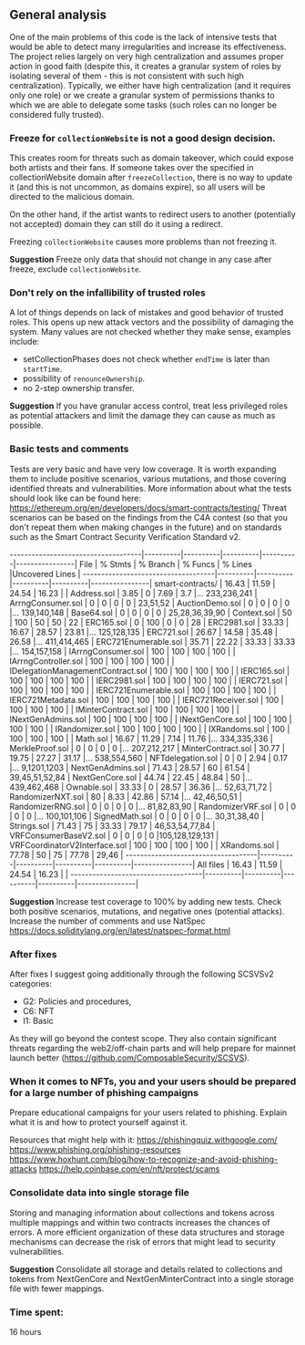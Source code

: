 ## General analysis

One of the main problems of this code is the lack of intensive tests that would be able to detect many irregularities and increase its effectiveness. The project relies largely on very high centralization and assumes proper action in good faith (despite this, it creates a granular system of roles by isolating several of them - this is not consistent with such high centralization). Typically, we either have high centralization (and it requires only one role) or we create a granular system of permissions thanks to which we are able to delegate some tasks (such roles can no longer be considered fully trusted).

### Freeze for `collectionWebsite` is not a good design decision.

This creates room for threats such as domain takeover, which could expose both artists and their fans. If someone takes over the specified in collectionWebsite domain after `freezeCollection`, there is no way to update it (and this is not uncommon, as domains expire), so all users will be directed to the malicious domain.

On the other hand, if the artist wants to redirect users to another (potentially not accepted) domain they can still do it using a redirect.

Freezing `collectionWebsite` causes more problems than not freezing it.

**Suggestion**
Freeze only data that should not change in any case after freeze, exclude `collectionWebsite`.

### Don't rely on the infallibility of trusted roles

A lot of things depends on lack of mistakes and good behavior of trusted roles. This opens up new attack vectors and the possibility of damaging the system. Many values are not checked whether they make sense, examples include:

* setCollectionPhases does not check whether `endTime` is later than `startTime`.
* possibility of `renounceOwnership`.
* no 2-step ownership transfer.

**Suggestion**
If you have granular access control, treat less privileged roles as potential attackers and limit the damage they can cause as much as possible.

### Basic tests and comments

Tests are very basic and have very low coverage. It is worth expanding them to include positive scenarios, various mutations, and those covering identified threats and vulnerabilities. More information about what the tests should look like can be found here: https://ethereum.org/en/developers/docs/smart-contracts/testing/ Threat scenarios can be based on the findings from the C4A contest (so that you don't repeat them when making changes in the future) and on standards such as the Smart Contract Security Verification Standard v2.

------------------------------------|----------|----------|----------|----------|----------------|
File                                |  % Stmts | % Branch |  % Funcs |  % Lines |Uncovered Lines |
------------------------------------|----------|----------|----------|----------|----------------|
 smart-contracts/                   |    16.43 |    11.59 |    24.54 |    16.23 |                |
  Address.sol                       |     3.85 |        0 |     7.69 |      3.7 |... 233,236,241 |
  ArrngConsumer.sol                 |        0 |        0 |        0 |        0 |       23,51,52 |
  AuctionDemo.sol                   |        0 |        0 |        0 |        0 |... 139,140,148 |
  Base64.sol                        |        0 |        0 |        0 |        0 | 25,28,36,39,90 |
  Context.sol                       |       50 |      100 |       50 |       50 |             22 |
  ERC165.sol                        |        0 |      100 |        0 |        0 |             28 |
  ERC2981.sol                       |    33.33 |    16.67 |    28.57 |    23.81 |... 125,128,135 |
  ERC721.sol                        |    26.67 |    14.58 |    35.48 |    26.58 |... 411,414,465 |
  ERC721Enumerable.sol              |    35.71 |    22.22 |    33.33 |    33.33 |... 154,157,158 |
  IArrngConsumer.sol                |      100 |      100 |      100 |      100 |                |
  IArrngController.sol              |      100 |      100 |      100 |      100 |                |
  IDelegationManagementContract.sol |      100 |      100 |      100 |      100 |                |
  IERC165.sol                       |      100 |      100 |      100 |      100 |                |
  IERC2981.sol                      |      100 |      100 |      100 |      100 |                |
  IERC721.sol                       |      100 |      100 |      100 |      100 |                |
  IERC721Enumerable.sol             |      100 |      100 |      100 |      100 |                |
  IERC721Metadata.sol               |      100 |      100 |      100 |      100 |                |
  IERC721Receiver.sol               |      100 |      100 |      100 |      100 |                |
  IMinterContract.sol               |      100 |      100 |      100 |      100 |                |
  INextGenAdmins.sol                |      100 |      100 |      100 |      100 |                |
  INextGenCore.sol                  |      100 |      100 |      100 |      100 |                |
  IRandomizer.sol                   |      100 |      100 |      100 |      100 |                |
  IXRandoms.sol                     |      100 |      100 |      100 |      100 |                |
  Math.sol                          |    16.67 |    11.29 |     7.14 |    11.76 |... 334,335,336 |
  MerkleProof.sol                   |        0 |        0 |        0 |        0 |... 207,212,217 |
  MinterContract.sol                |    30.77 |    19.75 |    27.27 |    31.17 |... 538,554,560 |
  NFTdelegation.sol                 |        0 |        0 |     2.94 |     0.17 |... 9,1201,1203 |
  NextGenAdmins.sol                 |    71.43 |    28.57 |       60 |    61.54 | 39,45,51,52,84 |
  NextGenCore.sol                   |    44.74 |    22.45 |    48.84 |       50 |... 439,462,468 |
  Ownable.sol                       |    33.33 |        0 |    28.57 |    36.36 |... 52,63,71,72 |
  RandomizerNXT.sol                 |       80 |     8.33 |    42.86 |    57.14 |... 42,46,50,51 |
  RandomizerRNG.sol                 |        0 |        0 |        0 |        0 |... 81,82,83,90 |
  RandomizerVRF.sol                 |        0 |        0 |        0 |        0 |... 100,101,106 |
  SignedMath.sol                    |        0 |        0 |        0 |        0 |... 30,31,38,40 |
  Strings.sol                       |    71.43 |       75 |    33.33 |    79.17 | 46,53,54,77,84 |
  VRFConsumerBaseV2.sol             |        0 |        0 |        0 |        0 |105,128,129,131 |
  VRFCoordinatorV2Interface.sol     |      100 |      100 |      100 |      100 |                |
  XRandoms.sol                      |    77.78 |       50 |       75 |    77.78 |          29,46 |
------------------------------------|----------|----------|----------|----------|----------------|
All files                           |    16.43 |    11.59 |    24.54 |    16.23 |                |
------------------------------------|----------|----------|----------|----------|----------------|

**Suggestion**
Increase test coverage to 100% by adding new tests. Check both positive scenarios, mutations, and negative ones (potential attacks). Increase the number of comments and use NatSpec https://docs.soliditylang.org/en/latest/natspec-format.html

### After fixes

After fixes I suggest going additionally through the following SCSVSv2 categories:
* G2: Policies and procedures,
* C6: NFT
* I1: Basic

As they will go beyond the contest scope. They also contain significant threats regarding the web2/off-chain parts and will help prepare for mainnet launch better (https://github.com/ComposableSecurity/SCSVS).

### When it comes to NFTs, you and your users should be prepared for a large number of phishing campaigns

Prepare educational campaigns for your users related to phishing. Explain what it is and how to protect yourself against it.

Resources that might help with it:
https://phishingquiz.withgoogle.com/
https://www.phishing.org/phishing-resources
https://www.hoxhunt.com/blog/how-to-recognize-and-avoid-phishing-attacks
https://help.coinbase.com/en/nft/protect/scams 

### Consolidate data into single storage file

Storing and managing information about collections and tokens across multiple mappings and within two contracts increases the chances of errors. A more efficient organization of these data structures and storage mechanisms can decrease the risk of errors that might lead to security vulnerabilities. 

**Suggestion**
Consolidate all storage and details related to collections and tokens from NextGenCore and NextGenMinterContract into a single storage file with fewer mappings.

### Time spent:
16 hours